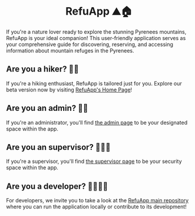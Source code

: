 <h1 align="center">RefuApp ⛰️🏠</h1>

If you're a nature lover ready to explore the stunning Pyrenees mountains, RefuApp is your ideal companion! This user-friendly application serves as your comprehensive guide for discovering, reserving, and accessing information about mountain refuges in the Pyrenees.

## Are you a hiker? 🥾⛺

If you're a hiking enthusiast, RefuApp is tailored just for you. Explore our beta version now by visiting [RefuApp's Home Page](https://home.refuapp.pofnet.net)!

## Are you an admin? 👨💼

If you're an administrator, you'll find [the admin page](https://admin.refuapp.pofnet.net) to be your designated space within the app.

## Are you an supervisor? 🔐🧑‍💻

If you're a supervisor, you'll find [the supervisor page](https://supervisor.refuapp.pofnet.net) to be your security space within the app.

## Are you a developer? 👩‍💻👨‍💻

For developers, we invite you to take a look at the [RefuApp main repository](https://github.com/RefuAPP/refuapp) where you can run the application locally or contribute to its development!
